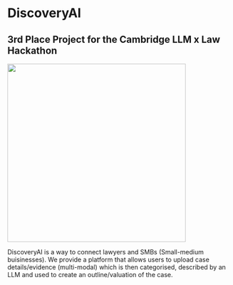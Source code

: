 # DiscoveryAI
## 3rd Place Project for the Cambridge LLM x Law Hackathon

<div><img src="https://github.com/rhinoella/discovery-ai/assets/101950441/e7bd99e0-8a9d-403b-9f94-936ee6e07ec8" width=400 /></div>

DiscoveryAI is a way to connect lawyers and SMBs (Small-medium buisinesses).
We provide a platform that allows users to upload case details/evidence (multi-modal) which is then
categorised, described by an LLM and used to create an outline/valuation of the case.
